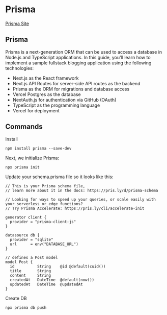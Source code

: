 # Prisma

[Prisma Site](https://www.prisma.io/docs/orm/overview/databases/sqlite)

## Prisma
Prisma is a next-generation ORM that can be used to access a database in Node.js and TypeScript applications. In this guide, you'll learn how to implement a sample fullstack blogging application using the following technologies:
* Next.js as the React framework
* Next.js API Routes for server-side API routes as the backend
* Prisma as the ORM for migrations and database access
* Vercel Postgres as the database
* NextAuth.js for authentication via GitHub (OAuth)
* TypeScript as the programming language
* Vercel for deployment

## Commands
Install
```
npm install prisma --save-dev
```
Next, we initialize Prisma:
```
npx prisma init
```
Update your schema.prisma file so it looks like this:
```
// This is your Prisma schema file,
// learn more about it in the docs: https://pris.ly/d/prisma-schema

// Looking for ways to speed up your queries, or scale easily with your serverless or edge functions?
// Try Prisma Accelerate: https://pris.ly/cli/accelerate-init

generator client {
  provider = "prisma-client-js"
}

datasource db {
  provider = "sqlite"
  url      = env("DATABASE_URL")
}

// defines a Post model
model Post {
  id          String    @id @default(cuid())
  title       String
  content     String
  createdAt   DateTime  @default(now())
  updatedAt   DateTime  @updatedAt
}
```
Create DB
```
npx prisma db push
```